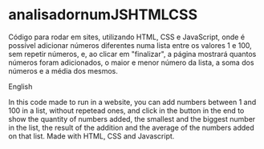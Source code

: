 # analisadornumJSHTMLCSS

Código para rodar em sites, utilizando HTML, CSS e JavaScript, onde é possível adicionar números diferentes numa lista entre os valores 1 e 100, sem repetir números,
e, ao clicar em "finalizar", a página mostrará quantos números foram adicionados, o maior e menor número da lista, a soma dos números e a média dos mesmos.

English

In this code made to run in a website, you can add numbers between 1 and 100 in a list, without repetead ones, and click in the button in the end to show the quantity of numbers added, the smallest and the biggest number in the list, the result of the addition and the average of the numbers added on that list. Made with HTML, CSS and Javascript.
